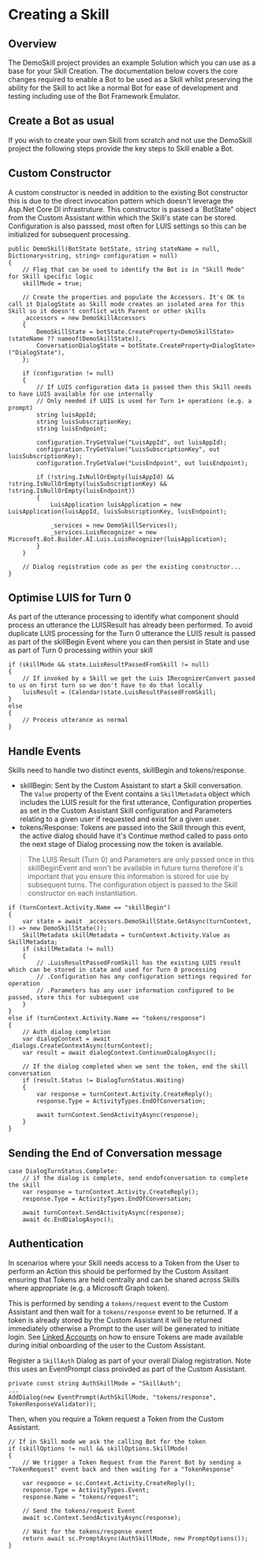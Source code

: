 # Creating a Skill

## Overview

The DemoSkill project provides an example Solution which you can use as a base for your Skill Creation. The documentation below covers the core changes required to enable a Bot to be used as a Skill whilst preserving the ability for the Skill to act like a normal Bot for ease of development and testing including use of the Bot Framework Emulator.

## Create a Bot as usual

If you wish to create your own Skill from scratch and not use the DemoSkill project the following steps provide the key steps to Skill enable a Bot.

## Custom Constructor

A custom constructor is needed in addition to the existing Bot constructor this is due to the direct invocation pattern which doesn't leverage the Asp.Net Core DI infrastruture. This constructor is passed a `BotState" object from the Custom Assistant within which the Skill's state can be stored. Configuration is also passsed, most often for LUIS settings so this can be initialized for subsequent processing.

```
public DemoSkill(BotState botState, string stateName = null, Dictionary<string, string> configuration = null)
{
    // Flag that can be used to identify the Bot is in "Skill Mode" for Skill specific logic
    skillMode = true;

    // Create the properties and populate the Accessors. It's OK to call it DialogState as Skill mode creates an isolated area for this Skill so it doesn't conflict with Parent or other skills
    _accessors = new DemoSkillAccessors
    {
        DemoSkillState = botState.CreateProperty<DemoSkillState>(stateName ?? nameof(DemoSkillState)),
        ConversationDialogState = botState.CreateProperty<DialogState>("DialogState"),
    };

    if (configuration != null)
    {
        // If LUIS configuration data is passed then this Skill needs to have LUIS available for use internally
        // Only needed if LUIS is used for Turn 1+ operations (e.g. a prompt)
        string luisAppId;
        string luisSubscriptionKey;
        string luisEndpoint;

        configuration.TryGetValue("LuisAppId", out luisAppId);
        configuration.TryGetValue("LuisSubscriptionKey", out luisSubscriptionKey);
        configuration.TryGetValue("LuisEndpoint", out luisEndpoint);

        if (!string.IsNullOrEmpty(luisAppId) && !string.IsNullOrEmpty(luisSubscriptionKey) && !string.IsNullOrEmpty(luisEndpoint))
        {
            LuisApplication luisApplication = new LuisApplication(luisAppId, luisSubscriptionKey, luisEndpoint);

            _services = new DemoSkillServices();
            _services.LuisRecognizer = new Microsoft.Bot.Builder.AI.Luis.LuisRecognizer(luisApplication);
        }
    }

    // Dialog registration code as per the existing constructor...
}
```

## Optimise LUIS for Turn 0

As part of the utterance processing to identify what component should process an utterance the LUISResult has already been performed. To avoid duplicate LUIS processing for the Turn 0 utterance the LUIS result is passed as part of the skillBegin Event where you can then persist in State and use as part of Turn 0 processing within your skill

```
if (skillMode && state.LuisResultPassedFromSkill != null)
{
    // If invoked by a Skill we get the Luis IRecognizerConvert passed to us on first turn so we don't have to do that locally
    luisResult = (Calendar)state.LuisResultPassedFromSkill;
}
else
{
    // Process utterance as normal
}
```

## Handle Events

Skills need to handle two distinct events, skillBegin and tokens/response. 
- skillBegin: Sent by the Custom Assistant to start a Skill conversation. The `Value` property of the Event contains a `SkillMetadata` object which includes the LUIS result for the first utterance, Configuration properties as set in the Custom Assistant Skill configuration and Parameters relating to a given user if requested and exist for a given user.
- tokens/Response: Tokens are passed into the Skill through this event, the active dialog should have it's Continue method called to pass onto the next stage of Dialog processing now the token is available.

> The LUIS Result (Turn 0) and Parameters are only passed once in this skillBeginEvent and won't be available in future turns therefore it's important that you ensure this information is stored for use by subsequent turns. The configuration object is passed to the Skill constructor on each instantiation.

```
if (turnContext.Activity.Name == "skillBegin")
{
    var state = await _accessors.DemoSkillState.GetAsync(turnContext, () => new DemoSkillState());
    SkillMetadata skillMetadata = turnContext.Activity.Value as SkillMetadata;
    if (skillMetadata != null)
    {
        // .LuisResultPassedFromSkill has the existing LUIS result which can be stored in state and used for Turn 0 processing
        // .Configuration has any configuration settings required for operation
        // .Parameters has any user information configured to be passed, store this for subsequent use
    }
}
else if (turnContext.Activity.Name == "tokens/response")
{
    // Auth dialog completion
    var dialogContext = await _dialogs.CreateContextAsync(turnContext);
    var result = await dialogContext.ContinueDialogAsync();

    // If the dialog completed when we sent the token, end the skill conversation
    if (result.Status != DialogTurnStatus.Waiting)
    {
        var response = turnContext.Activity.CreateReply();
        response.Type = ActivityTypes.EndOfConversation;

        await turnContext.SendActivityAsync(response);
    }
}
```

## Sending the End of Conversation message

```
case DialogTurnStatus.Complete:
    // if the dialog is complete, send endofconversation to complete the skill
    var response = turnContext.Activity.CreateReply();
    response.Type = ActivityTypes.EndOfConversation;

    await turnContext.SendActivityAsync(response);
    await dc.EndDialogAsync();
```

## Authentication

In scenarios where your Skill needs access to a Token from the User to perform an Action this should be performed by the Custom Assitant ensuring that Tokens are held centrally and can be shared across Skills where appropriate (e.g. a Microsoft Graph token).

This is performed by sending a `tokens/request` event to the Custom Assistant and then wait for a `tokens/response` event to be returned. If a token is already stored by the Custom Assistant it will be returned immediately otherwise a Prompt to the user will be generated to initiate login. See [Linked Accounts](./customassistant-linkedaccounts.md) on how to ensure Tokens are made available during initial onboarding of the user to the Custom Assistant. 

Register a `SkillAuth` Dialog as part of your overall Dialog registration. Note this uses an EventPrompt class proivded as part of the Custom Assistant.
```
private const string AuthSkillMode = "SkillAuth";
...
AddDialog(new EventPrompt(AuthSkillMode, "tokens/response", TokenResponseValidator));
```

Then, when you require a Token request a Token from the Custom Assistant. 

```
// If in Skill mode we ask the calling Bot for the token
if (skillOptions != null && skillOptions.SkillMode)
{
    // We trigger a Token Request from the Parent Bot by sending a "TokenRequest" event back and then waiting for a "TokenResponse"

    var response = sc.Context.Activity.CreateReply();
    response.Type = ActivityTypes.Event;
    response.Name = "tokens/request";

    // Send the tokens/request Event
    await sc.Context.SendActivityAsync(response);

    // Wait for the tokens/response event
    return await sc.PromptAsync(AuthSkillMode, new PromptOptions());
}
```